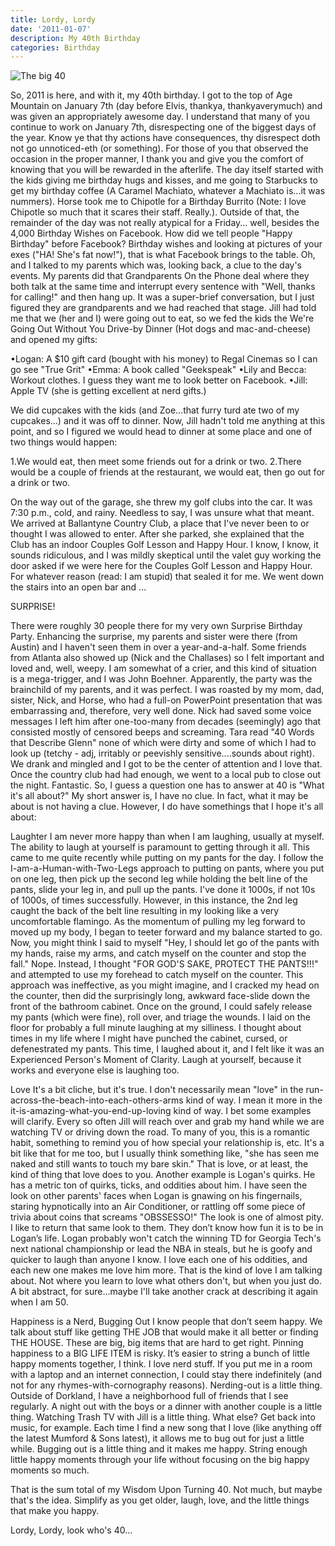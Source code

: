 ```yaml
---
title: Lordy, Lordy
date: '2011-01-07'
description: My 40th Birthday
categories: Birthday
---
```


![The big 40]({{urls.media}}/images/20110107/40pic.jpg)

  So, 2011 is here, and with it, my 40th birthday.  I got to the top of Age Mountain on January 7th (day before Elvis, thankya, thankyaverymuch) and was given an appropriately awesome day.  I understand that many of you continue to work on January 7th, disrespecting one of the biggest days of the year.  Know ye that thy actions have consequences, thy disrespect doth not go unnoticed-eth (or something).  For those of you that observed the occasion in the proper manner, I thank you and give you the comfort of knowing that you will be rewarded in the afterlife.
     The day itself started with the kids giving me birthday hugs and kisses, and me going to Starbucks to get my birthday coffee (A Caramel Machiato, whatever a Machiato is...it was nummers).  Horse took me to Chipotle for a Birthday Burrito (Note:  I love Chipotle so much that it scares their staff.  Really.). Outside of that, the remainder of the day was not really atypical for a Friday... well, besides the 4,000 Birthday Wishes on Facebook.  How did we tell people "Happy Birthday" before Facebook?  Birthday wishes and looking at pictures of your exes ("HA!  She's fat now!"), that is what Facebook brings to the table.  Oh, and I talked to my parents which was, looking back, a clue to the day's events.  My parents did that Grandparents On the Phone deal where they both talk at the same time and interrupt every sentence with "Well, thanks for calling!" and then hang up.  It was a super-brief conversation, but I just figured they are grandparents and we had reached that stage.
     Jill had told me that we (her and I) were going out to eat, so we fed the kids the We're Going Out Without You Drive-by Dinner (Hot dogs and mac-and-cheese) and opened my gifts:

•Logan: A $10 gift card (bought with his money) to Regal Cinemas so I can go see "True Grit"
•Emma: A book called "Geekspeak"
•Lily and Becca: Workout clothes.  I guess they want me to look better on Facebook.
•Jill: Apple TV (she is getting excellent at nerd gifts.)

We did cupcakes with the kids (and Zoe...that furry turd ate two of my cupcakes...) and it was off to dinner.  Now, Jill hadn't told me anything at this point, and so I figured we would head to dinner at some place and one of two things would happen:

1.We would eat, then meet some friends out for a drink or two.
2.There would be a couple of friends at the restaurant, we would eat, then go out for a drink or two.

On the way out of the garage, she threw my golf clubs into the car.  It was 7:30 p.m., cold, and rainy.  Needless to say, I was unsure what that meant.  We arrived at Ballantyne Country Club, a place that I've never been to or thought I was allowed to enter.  After she parked, she explained that the Club has an indoor Couples Golf Lesson and Happy Hour.  I know, I know, it sounds ridiculous, and I was mildly skeptical until the valet guy working the door asked if we were here for the Couples Golf Lesson and Happy Hour.  For whatever reason (read: I am stupid) that sealed it for me.  We went down the stairs into an open bar and ...

SURPRISE!

There were roughly 30 people there for my very own Surprise Birthday Party.  Enhancing the surprise, my parents and sister were there (from Austin) and I haven't seen them in over a year-and-a-half.  Some friends from Atlanta also showed up (Nick and the Challases) so I felt important and loved and, well, weepy.  I am somewhat of a crier, and this kind of situation is a mega-trigger, and I was John Boehner.  Apparently, the party was the brainchild of my parents, and it was perfect.  I was roasted by my mom, dad, sister, Nick, and Horse, who had a full-on PowerPoint presentation that was embarrassing and, therefore, very well done.  Nick had saved some voice messages I left him after one-too-many from decades (seemingly) ago that consisted mostly of censored beeps and screaming.  Tara read "40 Words that Describe Glenn" none of which were dirty and some of which I had to look up (tetchy - adj, irritably or peevishly sensitive....sounds about right).  We drank and mingled and I got to be the center of attention and I love that.  Once the country club had had enough, we went to a local pub to close out the night.  Fantastic.
     So, I guess a question one has to answer at 40 is "What it's all about?"  My short answer is, I have no clue.  In fact, what it may be about is not having a clue.  However, I do have somethings that I hope it's all about:

Laughter
   I am never more happy than when I am laughing, usually at myself.  The ability to laugh at yourself is paramount to getting through it all.  This came to me quite recently while putting on my pants for the day.  I follow the I-am-a-Human-with-Two-Legs approach to putting on pants, where you put on one leg, then pick up the second leg while holding the belt line of the pants, slide your leg in, and pull up the pants.  I've done it 1000s, if not 10s of 1000s, of times successfully.  However, in this instance, the 2nd leg caught the back of the belt line resulting in my looking like a very uncomfortable flamingo.  As the momentum of pulling my leg forward to moved up my body, I began to teeter forward and my balance started to go.  Now, you might think I said to myself "Hey, I should let go of the pants with my hands, raise my arms, and catch myself on the counter and stop the fall."  Nope.  Instead, I thought "FOR GOD'S SAKE, PROTECT THE PANTS!!!" and attempted to use my forehead to catch myself on the counter.  This approach was ineffective, as you might imagine, and I cracked my head on the counter, then did the surprisingly long, awkward face-slide down the front of the bathroom cabinet.  Once on the ground, I could safely release my pants (which were fine), roll over, and triage the wounds.  I laid on the floor for probably a full minute laughing at my silliness.  I thought about times in my life where I might have punched the cabinet, cursed, or defenestrated my pants.  This time, I laughed about it, and I felt like it was an Experienced Person's Moment of Clarity.  Laugh at yourself, because it works and everyone else is laughing too.

Love
    It's a bit cliche, but it's true.  I don't necessarily mean "love" in the run-across-the-beach-into-each-others-arms kind of way.  I mean it more in the it-is-amazing-what-you-end-up-loving kind of way.  I bet some examples will clarify.  Every so often Jill will reach over and grab my hand while we are watching TV or driving down the road.  To many of you, this is a romantic habit, something to remind you of how special your relationship is, etc.  It's a bit like that for me too, but I usually think something like, "she has seen me naked and still wants to touch my bare skin."  That is love, or at least, the kind of thing that love does to you.  Another example is Logan's quirks.  He has a metric ton of quirks, ticks, and oddities about him.  I have seen the look on other parents' faces when Logan is gnawing on his fingernails, staring hypnotically into an Air Conditioner, or rattling off some piece of trivia about coins that screams "OBSSESSO!"  The look is one of almost pity.  I like to return that same look to them.  They don’t know how fun it is to be in Logan’s life.  Logan probably won't catch the winning TD for Georgia Tech's next national championship or lead the NBA in steals, but he is goofy and quicker to laugh than anyone I know.  I love each one of his oddities, and each new one makes me love him more.  That is the kind of love I am talking about.  Not where you learn to love what others don't, but when you just do.  A bit abstract, for sure...maybe I'll take another crack at describing it again when I am 50.

Happiness is a Nerd, Bugging Out
    I know people that don’t seem happy.  We talk about stuff like getting THE JOB that would make it all better or finding THE HOUSE.  These are big, big items that are hard to get right.  Pinning happiness to a BIG LIFE ITEM is risky.  It’s easier to string a bunch of little happy moments together, I think. I love nerd stuff.  If you put me in a room with a laptop and an internet connection, I could stay there indefinitely (and not for any rhymes-with-cornography reasons). Nerding-out is a little thing.  Outside of Dorkland, I have a neighborhood full of friends that I see regularly.  A night out with the boys or a dinner with another couple is a little thing.  Watching Trash TV with Jill is a little thing. What else? Get back into music, for example.  Each time I find a new song that I love (like anything off the latest Mumford & Sons latest), it allows me to bug out for just a little while.  Bugging out is a little thing and it makes me happy.  String enough little happy moments through your life without focusing on the big happy moments so much.  

That is the sum total of my Wisdom Upon Turning 40.  Not much, but maybe that's the idea.   Simplify as you get older, laugh, love, and the little things that make you happy.

Lordy, Lordy, look who's 40...
